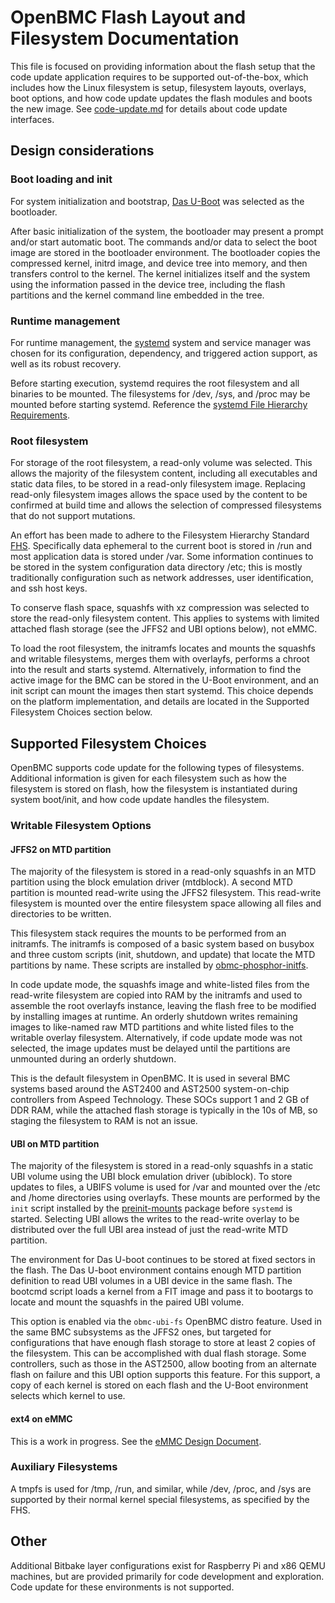 # OpenBMC Flash Layout and Filesystem Documentation
This file is focused on providing information about the flash setup that the
code update application requires to be supported out-of-the-box, which includes
how the Linux filesystem is setup, filesystem layouts, overlays, boot options,
and how code update updates the flash modules and boots the new image. See
[code-update.md](code-update.md) for details about code update interfaces.

## Design considerations
### Boot loading and init
For system initialization and bootstrap, [Das U-Boot][] was selected as the
bootloader.

After basic initialization of the system, the bootloader may present a prompt
and/or start automatic boot. The commands and/or data to select the boot image
are stored in the bootloader environment. The bootloader copies the compressed
kernel, initrd image, and device tree into memory, and then transfers control to
the kernel. The kernel initializes itself and the system using the information
passed in the device tree, including the flash partitions and the kernel command
line embedded in the tree.

### Runtime management
For runtime management, the [systemd][] system and service manager was chosen
for its configuration, dependency, and triggered action support, as well as its
robust recovery.

Before starting execution, systemd requires the root filesystem and all binaries
to be mounted. The filesystems for /dev, /sys, and /proc may be mounted before
starting systemd. Reference the [systemd File Hierarchy Requirements][].

### Root filesystem
For storage of the root filesystem, a read-only volume was selected. This allows
the majority of the filesystem content, including all executables and static
data files, to be stored in a read-only filesystem image. Replacing read-only
filesystem images allows the space used by the content to be confirmed at build
time and allows the selection of compressed filesystems that do not support
mutations.

An effort has been made to adhere to the Filesystem Hierarchy Standard [FHS][].
Specifically data ephemeral to the current boot is stored in /run and most
application data is stored under /var. Some information continues to be stored
in the system configuration data directory /etc; this is mostly traditionally
configuration such as network addresses, user identification, and ssh host keys.

To conserve flash space, squashfs with xz compression was selected to store the
read-only filesystem content. This applies to systems with limited attached
flash storage (see the JFFS2 and UBI options below), not eMMC.

To load the root filesystem, the initramfs locates and mounts the squashfs and
writable filesystems, merges them with overlayfs, performs a chroot into the
result and starts systemd. Alternatively, information to find the active image
for the BMC can be stored in the U-Boot environment, and an init script can
mount the images then start systemd. This choice depends on the platform
implementation, and details are located in the Supported Filesystem Choices
section below.

## Supported Filesystem Choices
OpenBMC supports code update for the following types of filesystems. Additional
information is given for each filesystem such as how the filesystem is stored on
flash, how the filesystem is instantiated during system boot/init, and how code
update handles the filesystem.

### Writable Filesystem Options
#### JFFS2 on MTD partition

The majority of the filesystem is stored in a read-only squashfs in an MTD
partition using the block emulation driver (mtdblock). A second MTD partition is
mounted read-write using the JFFS2 filesystem. This read-write filesystem is
mounted over the entire filesystem space allowing all files and directories to
be written.

This filesystem stack requires the mounts to be performed from an initramfs. The
initramfs is composed of a basic system based on busybox and three custom
scripts (init, shutdown, and update) that locate the MTD partitions by name.
These scripts are installed by [obmc-phosphor-initfs][].

In code update mode, the squashfs image and white-listed files from the
read-write filesystem are copied into RAM by the initramfs and used to assemble
the root overlayfs instance, leaving the flash free to be modified by installing
images at runtime. An orderly shutdown writes remaining images to like-named raw
MTD partitions and white listed files to the writable overlay filesystem.
Alternatively, if code update mode was not selected, the image updates must be
delayed until the partitions are unmounted during an orderly shutdown.

This is the default filesystem in OpenBMC. It is used in several BMC systems
based around the AST2400 and AST2500 system-on-chip controllers from Aspeed
Technology. These SOCs support 1 and 2 GB of DDR RAM, while the attached flash
storage is typically in the 10s of MB, so staging the filesystem to RAM is not
an issue.

#### UBI on MTD partition

The majority of the filesystem is stored in a read-only squashfs in a static UBI
volume using the UBI block emulation driver (ubiblock). To store updates to
files, a UBIFS volume is used for /var and mounted over the /etc and /home
directories using overlayfs. These mounts are performed by the `init` script
installed by the [preinit-mounts][] package before `systemd` is started.
Selecting UBI allows the writes to the read-write overlay to be distributed over
the full UBI area instead of just the read-write MTD partition.

The environment for Das U-boot continues to be stored at fixed sectors in the
flash. The Das U-boot environment contains enough MTD partition definition to
read UBI volumes in a UBI device in the same flash. The bootcmd script loads a
kernel from a FIT image and pass it to bootargs to locate and mount the squashfs
in the paired UBI volume.

This option is enabled via the `obmc-ubi-fs` OpenBMC distro feature. Used in the
same BMC subsystems as the JFFS2 ones, but targeted for configurations that have
enough flash storage to store at least 2 copies of the filesystem. This can be
accomplished with dual flash storage. Some controllers, such as those in the
AST2500, allow booting from an alternate flash on failure and this UBI option
supports this feature. For this support, a copy of each kernel is stored on each
flash and the U-Boot environment selects which kernel to use.

#### ext4 on eMMC

This is a work in progress. See the [eMMC Design Document][].

### Auxiliary Filesystems
A tmpfs is used for /tmp, /run, and similar, while /dev, /proc, and
/sys are supported by their normal kernel special filesystems, as specified by
the FHS.

## Other
Additional Bitbake layer configurations exist for Raspberry Pi and x86 QEMU
machines, but are provided primarily for code development and exploration. Code
update for these environments is not supported.

[Das U-Boot]: https://www.denx.de/wiki/U-Boot
[systemd]: https://github.com/openbmc/docs/blob/master/openbmc-systemd.md
[systemd File Hierarchy Requirements]: https://www.freedesktop.org/wiki/Software/systemd/FileHierarchy/
[FHS]: https://refspecs.linuxfoundation.org/fhs.shtml
[obmc-phosphor-initfs]: https://github.com/openbmc/openbmc/blob/master/meta-phosphor/recipes-phosphor/initrdscripts/obmc-phosphor-initfs.bb
[preinit-mounts]: https://github.com/openbmc/openbmc/tree/master/meta-phosphor/recipes-phosphor/preinit-mounts
[eMMC Design Document]: https://github.com/openbmc/docs/blob/master/designs/emmc-storage-design.md
